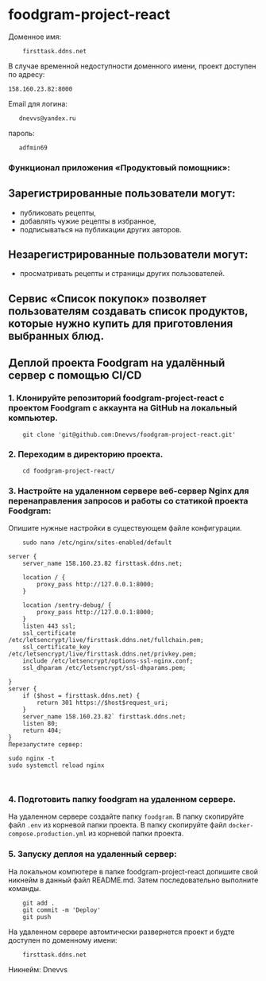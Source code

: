# foodgram-project-react

Доменное имя:
```
    firsttask.ddns.net
```
В случае временной недоступности доменного имени, проект доступен по адресу:
```
158.160.23.82:8000
```
Email для логина:
```
   dnevvs@yandex.ru
```
пароль:
```
   adfmin69 
```
### Функционал приложения «Продуктовый помощник»: 
## Зарегистрированные пользователи могут:
* публиковать рецепты, 
* добавлять чужие рецепты в избранное,
* подписываться на публикации других авторов.
## Незарегистрированные пользователи могут:
* просматривать рецепты и страницы других пользователей.
## Cервис «Список покупок» позволяет пользователям создавать список продуктов, которые нужно купить для приготовления выбранных блюд.
## **Деплой проекта Foodgram на удалённый сервер c помощью CI/CD**
### 1.	Клонируйте репозиторий foodgram-project-react с проектом Foodgram с аккаунта на GitHub на локальный компьютер.

```
    git clone 'git@github.com:Dnevvs/foodgram-project-react.git'
```
### 2. Переходим в директорию проекта.

```
    cd foodgram-project-react/
```
### 3.	Настройте на удаленном сервере веб-сервер Nginx для перенаправления запросов и работы со статикой проекта Foodgram: 
Опишите нужные настройки в существующем файле конфигурации.
```
    sudo nano /etc/nginx/sites-enabled/default 
```
```
server {
    server_name 158.160.23.82 firsttask.ddns.net;

    location / {
        proxy_pass http://127.0.0.1:8000;
    }

    location /sentry-debug/ {
        proxy_pass http://127.0.0.1:8000;
    }
    listen 443 ssl;
    ssl_certificate /etc/letsencrypt/live/firsttask.ddns.net/fullchain.pem;
    ssl_certificate_key /etc/letsencrypt/live/firsttask.ddns.net/privkey.pem;
    include /etc/letsencrypt/options-ssl-nginx.conf;
    ssl_dhparam /etc/letsencrypt/ssl-dhparams.pem;

}
server {
    if ($host = firsttask.ddns.net) {
        return 301 https://$host$request_uri;
    }
    server_name 158.160.23.82` firsttask.ddns.net;
    listen 80;
    return 404;
}
Перезапустите сервер:
```    
    sudo nginx -t
    sudo systemctl reload nginx 
```    ```
### 4. Подготовить папку foodgram на удаленном сервере.
На удаленном сервере создайте папку ```foodgram```.
В папку скопируйте файл ```.env``` из корневой папки проекта.
В папку скопируйте файл ```docker-compose.production.yml``` из корневой папки проекта.
### 5. Запуску деплоя на удаленный сервер:
На локальном компютере в папке foodgram-project-react допишите свой никнейм в данный файл README.md.
Затем последовательно выполните команды.
```
    git add .
    git commit -m 'Deploy'
    git push
```
На удаленном сервере автомтически развернется проект и будте доступен по доменному имени:
```
    firsttask.ddns.net
```
Никнейм: Dnevvs
